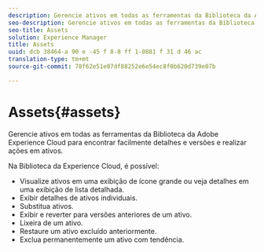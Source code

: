 ```yaml
---
description: Gerencie ativos em todas as ferramentas da Biblioteca da Adobe Experience Cloud para encontrar facilmente detalhes e versões e realizar ações em ativos.
seo-description: Gerencie ativos em todas as ferramentas da Biblioteca da Adobe Experience Cloud para encontrar facilmente detalhes e versões e realizar ações em ativos.
seo-title: Assets
solution: Experience Manager
title: Assets
uuid: dcb 38464-a 90 e -45 f 8-8 ff 1-0881 f 31 d 46 ac
translation-type: tm+mt
source-git-commit: 78f62e51e07df88252e6e54ec8f0b620d739e07b

---
```



# Assets{#assets}

Gerencie ativos em todas as ferramentas da Biblioteca da Adobe Experience Cloud para encontrar facilmente detalhes e versões e realizar ações em ativos.

Na Biblioteca da Experience Cloud, é possível:

* Visualize ativos em uma exibição de ícone grande ou veja detalhes em uma exibição de lista detalhada.
* Exibir detalhes de ativos individuais.
* Substitua ativos.
* Exibir e reverter para versões anteriores de um ativo.
* Lixeira de um ativo.
* Restaure um ativo excluído anteriormente.
* Exclua permanentemente um ativo com tendência.

